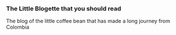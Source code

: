 ### The Little Blogette that you should read 


The blog of the little coffee bean that has made a long journey from Colombia